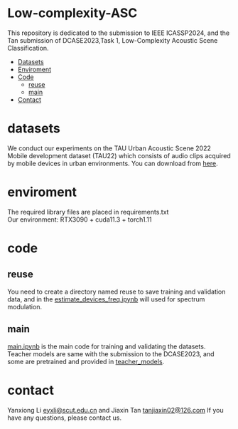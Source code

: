 # Low-complexity-ASC
This repository is dedicated to the submission to IEEE ICASSP2024, and the Tan submission of DCASE2023,Task 1, Low-Complexity Acoustic Scene Classification.
- [Datasets](#datasets)
- [Enviroment](#environment)
- [Code](#code)
	- [reuse](#reuse)
	- [main](#main)
 - [Contact](contact)
# datasets
We conduct our experiments on the TAU Urban Acoustic Scene 2022 Mobile development dataset (TAU22) which consists of audio clips acquired by mobile devices in urban environments. You can download from [here](https://doi.org/10.5281/zenodo.6337421).
# enviroment
The required library files are placed in requirements.txt  
Our environment: RTX3090 + cuda11.3 + torch1.11
# code
## reuse
You need to create a directory named reuse to save training and validation data, and in the [estimate_devices_freq.ipynb](estimate_devices_freq.ipynb) will used for spectrum modulation.
## main
[main.ipynb](main.ipynb) is the main code for training and validating the datasets.  
Teacher models are same with the submission to the DCASE2023, and some are pretrained and provided in [teacher_models](teacher_models).
# contact
Yanxiong Li <eyxli@scut.edu.cn> and Jiaxin Tan <tanjiaxin02@126.com>
If you have any questions, please contact us.
